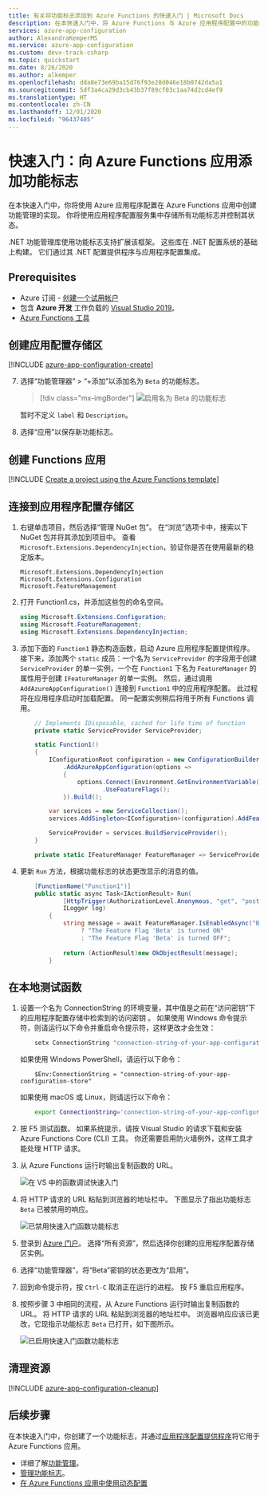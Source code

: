 ```yaml
---
title: 有关将功能标志添加到 Azure Functions 的快速入门 | Microsoft Docs
description: 在本快速入门中，将 Azure Functions 与 Azure 应用程序配置中的功能标志一起使用，并在本地测试函数。
services: azure-app-configuration
author: AlexandraKemperMS
ms.service: azure-app-configuration
ms.custom: devx-track-csharp
ms.topic: quickstart
ms.date: 8/26/2020
ms.author: alkemper
ms.openlocfilehash: dda8e73e69ba15d76f93e28d046e18b0742da5a1
ms.sourcegitcommit: 5df3a4ca29d3cb43b37f89cf03c1aa74d2cd4ef9
ms.translationtype: HT
ms.contentlocale: zh-CN
ms.lasthandoff: 12/01/2020
ms.locfileid: "96437405"
---
```

# <a name="quickstart-add-feature-flags-to-an-azure-functions-app"></a>快速入门：向 Azure Functions 应用添加功能标志

在本快速入门中，你将使用 Azure 应用程序配置在 Azure Functions 应用中创建功能管理的实现。 你将使用应用程序配置服务集中存储所有功能标志并控制其状态。 

.NET 功能管理库使用功能标志支持扩展该框架。 这些库在 .NET 配置系统的基础上构建。 它们通过其 .NET 配置提供程序与应用程序配置集成。

## <a name="prerequisites"></a>Prerequisites

- Azure 订阅 - [创建一个试用帐户](https://www.azure.cn/pricing/1rmb-trial/)
- 包含 **Azure 开发** 工作负载的 [Visual Studio 2019](https://visualstudio.microsoft.com/vs)。
- [Azure Functions 工具](../azure-functions/functions-develop-vs.md#check-your-tools-version)

## <a name="create-an-app-configuration-store"></a>创建应用配置存储区

[!INCLUDE [azure-app-configuration-create](../../includes/azure-app-configuration-create.md)]

7. 选择“功能管理器” > “+添加”以添加名为 `Beta` 的功能标志。 

    > [!div class="mx-imgBorder"]
    > ![启用名为 Beta 的功能标志](media/add-beta-feature-flag.png)

    暂时不定义 `label` 和 `Description`。

8. 选择“应用”以保存新功能标志。

## <a name="create-a-functions-app"></a>创建 Functions 应用

[!INCLUDE [Create a project using the Azure Functions template](../../includes/functions-vstools-create.md)]

## <a name="connect-to-an-app-configuration-store"></a>连接到应用程序配置存储区

1. 右键单击项目，然后选择“管理 NuGet 包”。 在“浏览”选项卡中，搜索以下 NuGet 包并将其添加到项目中。 查看 `Microsoft.Extensions.DependencyInjection`，验证你是否在使用最新的稳定版本。 

    ```
    Microsoft.Extensions.DependencyInjection
    Microsoft.Extensions.Configuration
    Microsoft.FeatureManagement
    ```


1. 打开 Function1.cs，并添加这些包的命名空间。

    ```csharp
    using Microsoft.Extensions.Configuration;
    using Microsoft.FeatureManagement;
    using Microsoft.Extensions.DependencyInjection;
    ```

1. 添加下面的 `Function1` 静态构造函数，启动 Azure 应用程序配置提供程序。 接下来，添加两个 `static` 成员：一个名为 `ServiceProvider` 的字段用于创建 `ServiceProvider` 的单一实例，一个在 `Function1` 下名为 `FeatureManager` 的属性用于创建 `IFeatureManager` 的单一实例。 然后，通过调用 `AddAzureAppConfiguration()` 连接到 `Function1` 中的应用程序配置。 此过程将在应用程序启动时加载配置。 同一配置实例稍后将用于所有 Functions 调用。 

    ```csharp
        // Implements IDisposable, cached for life time of function
        private static ServiceProvider ServiceProvider; 

        static Function1()
        {
            IConfigurationRoot configuration = new ConfigurationBuilder()
                .AddAzureAppConfiguration(options =>
                {
                    options.Connect(Environment.GetEnvironmentVariable("ConnectionString"))
                           .UseFeatureFlags();
                }).Build();

            var services = new ServiceCollection();                                                                             
            services.AddSingleton<IConfiguration>(configuration).AddFeatureManagement();

            ServiceProvider = services.BuildServiceProvider(); 
        }

        private static IFeatureManager FeatureManager => ServiceProvider.GetRequiredService<IFeatureManager>();
    ```

1. 更新 `Run` 方法，根据功能标志的状态更改显示的消息的值。

    ```csharp
        [FunctionName("Function1")]
        public static async Task<IActionResult> Run(
                [HttpTrigger(AuthorizationLevel.Anonymous, "get", "post", Route = null)] HttpRequest req,
                ILogger log)
            {
                string message = await FeatureManager.IsEnabledAsync("Beta")
                     ? "The Feature Flag 'Beta' is turned ON"
                     : "The Feature Flag 'Beta' is turned OFF";
                
                return (ActionResult)new OkObjectResult(message); 
            }
    ```

## <a name="test-the-function-locally"></a>在本地测试函数

1. 设置一个名为 ConnectionString 的环境变量，其中值是之前在“访问密钥”下的应用程序配置存储中检索到的访问密钥 。 如果使用 Windows 命令提示符，则请运行以下命令并重启命令提示符，这样更改才会生效：

    ```cmd
        setx ConnectionString "connection-string-of-your-app-configuration-store"
    ```

    如果使用 Windows PowerShell，请运行以下命令：

    ```azurepowershell
        $Env:ConnectionString = "connection-string-of-your-app-configuration-store"
    ```

    如果使用 macOS 或 Linux，则请运行以下命令：

    ```bash
        export ConnectionString='connection-string-of-your-app-configuration-store'
    ```

1. 按 F5 测试函数。 如果系统提示，请按 Visual Studio 的请求下载和安装 Azure Functions Core (CLI) 工具。 你还需要启用防火墙例外，这样工具才能处理 HTTP 请求。

1. 从 Azure Functions 运行时输出复制函数的 URL。

    ![在 VS 中的函数调试快速入门](./media/quickstarts/function-visual-studio-debugging.png)

1. 将 HTTP 请求的 URL 粘贴到浏览器的地址栏中。 下图显示了指出功能标志 `Beta` 已被禁用的响应。 

    ![已禁用快速入门函数功能标志](./media/quickstarts/functions-launch-ff-disabled.png)

1. 登录到 [Azure 门户](https://portal.azure.cn)。 选择“所有资源”，然后选择你创建的应用程序配置存储区实例。

1. 选择“功能管理器”，将“Beta”密钥的状态更改为“启用”。  

1. 回到命令提示符，按 `Ctrl-C` 取消正在运行的进程。  按 F5 重启应用程序。 

1. 按照步骤 3 中相同的流程，从 Azure Functions 运行时输出复制函数的 URL。 将 HTTP 请求的 URL 粘贴到浏览器的地址栏中。 浏览器响应应该已更改，它现指示功能标志 `Beta` 已打开，如下图所示。
 
    ![已启用快速入门函数功能标志](./media/quickstarts/functions-launch-ff-enabled.png)

## <a name="clean-up-resources"></a>清理资源

[!INCLUDE [azure-app-configuration-cleanup](../../includes/azure-app-configuration-cleanup.md)]

## <a name="next-steps"></a>后续步骤

在本快速入门中，你创建了一个功能标志，并通过[应用程序配置提供程序](https://docs.microsoft.com/dotnet/api/Microsoft.Extensions.Configuration.AzureAppConfiguration)将它用于 Azure Functions 应用。

- 详细了解[功能管理](./concept-feature-management.md)。
- [管理功能标志](./manage-feature-flags.md)。
- [在 Azure Functions 应用中使用动态配置](./enable-dynamic-configuration-azure-functions-csharp.md)
